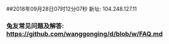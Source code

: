 ##2018年09月28日07时12分07秒 新址: 104.248.127.11
### 兔友常见问题及解答: https://github.com/wanggonging/d/blob/w/FAQ.md
